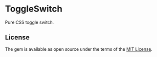 # ToggleSwitch

Pure CSS toggle switch.

## License

The gem is available as open source under the terms of the [MIT License](http://opensource.org/licenses/MIT).

